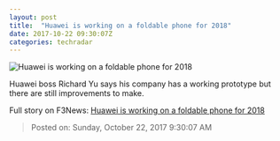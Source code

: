 ```yaml
---
layout: post
title:  "Huawei is working on a foldable phone for 2018"
date: 2017-10-22 09:30:07Z
categories: techradar
---
```


![Huawei is working on a foldable phone for 2018](http://cdn.mos.cms.futurecdn.net/aow4xdVyijh3qsFjZ5APzX-1200-80.jpg)

Huawei boss Richard Yu says his company has a working prototype but there are still improvements to make.


Full story on F3News: [Huawei is working on a foldable phone for 2018](http://www.f3nws.com/n/mMSGMG)

> Posted on: Sunday, October 22, 2017 9:30:07 AM
